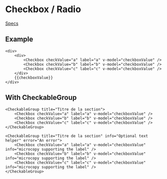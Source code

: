 # Checkbox / Radio
[Specs](https://www.sketch.com/s/6034ddd9-a0d3-4844-adda-bd4c821f24b1/a/aK34ez)

## Example

<Checkbox-Example />

```
<div>
    <div>
        <Checkbox checkValue="a" label="a" v-model="checkboxValue" />
        <Checkbox checkValue="b" label="b" v-model="checkboxValue" />
        <Checkbox checkValue="c" label="c" v-model="checkboxValue" />
    </div>
    {{checkboxValue}}
</div>
```

## With CheckableGroup

<Checkbox-GroupExample />

```
<CheckableGroup title="Titre de la section">
    <Checkbox checkValue="a" label="a" v-model="checkboxValue" />
    <Checkbox checkValue="b" label="b" v-model="checkboxValue" />
    <Checkbox checkValue="c" label="c" v-model="checkboxValue" />
</CheckableGroup>

<CheckableGroup title="Titre de la section" info="Optional text helper" error="An error">
    <Checkbox checkValue="a" label="a" v-model="checkboxValue" info="microcopy supporting the label" />
    <Checkbox checkValue="b" label="b" v-model="checkboxValue" info="microcopy supporting the label" />
    <Checkbox checkValue="c" label="c" v-model="checkboxValue" info="microcopy supporting the label" />
</CheckableGroup>
```
